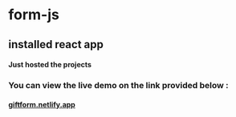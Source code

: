 # form-js

## installed react app

#### Just hosted the projects

### You can view the live demo on the link provided below :

#### <a href="https://giftform.netlify.app/">giftform.netlify.app</a>